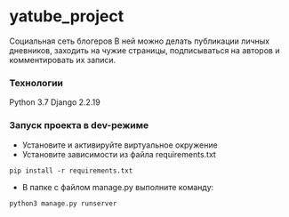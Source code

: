 # yatube_project
Социальная сеть блогеров
В ней можно делать публикации личных дневников, заходить на чужие страницы, подписываться на авторов и комментировать их записи.
### Технологии
Python 3.7
Django 2.2.19
### Запуск проекта в dev-режиме
- Установите и активируйте виртуальное окружение
- Установите зависимости из файла requirements.txt
```
pip install -r requirements.txt
``` 
- В папке с файлом manage.py выполните команду:
```
python3 manage.py runserver
```